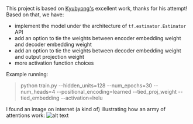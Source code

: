 This project is based on [Kyubyong's](https://github.com/Kyubyong/transformer) excellent work, thanks for his attempt!
Based on that, we have:
* implement the model under the architecture of ```tf.estimator.Estimator``` API
* add an option to tie the weights between encoder embedding weight and decoder embedding weight
* add an option to tie the weights between decoder embedding weight and output projection weight
* more activation function choices

Example running:
>python train.py --hidden_units=128 --num_epochs=30 --num_heads=4 --positional_encoding=learned --tied_proj_weight --tied_embedding --activation=lrelu

I found an image on internet (a kind of) illustrating how an army of attentions work:
![alt text](https://github.com/zhedongzheng/finch/blob/master/assets/transform20fps.gif)
